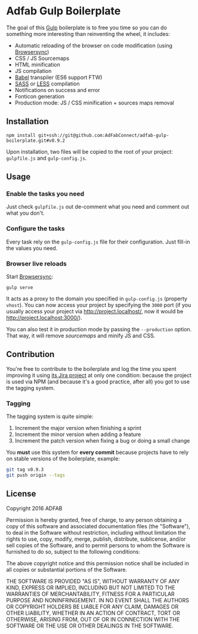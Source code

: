 # Adfab Gulp Boilerplate

The goal of this [Gulp](http://gulpjs.com/) boilerplate is to free you time so you can do something more interesting than reinventing the wheel, it includes:

* Automatic reloading of the browser on code modification (using [Browsersync](https://www.browsersync.io/))
* CSS / JS Sourcemaps
* HTML minification
* JS compilation
* [Babel](https://babeljs.io/) transpiler (ES6 support FTW)
* [SASS](http://sass-lang.com/) or [LESS](http://lesscss.org/) compilation
* Notifications on success and error
* Fonticon generation
* Production mode: JS / CSS minification + sources maps removal

## Installation

```shell
npm install git+ssh://git@github.com:AdFabConnect/adfab-gulp-boilerplate.git#v0.9.2
```

Upon installation, two files will be copied to the root of your project: `gulpfile.js` and `gulp-config.js`.

## Usage

### Enable the tasks you need

Just check `gulpfile.js` out de-comment what you need and comment out what you don't.

### Configure the tasks

Every task rely on the `gulp-config.js` file for their configuration. Just fill-in the values you need.

### Browser live reloads

Start [Browsersync](https://www.browsersync.io/):

```shell
gulp serve
```

It acts as a proxy to the domain you specified in `gulp-config.js` (property `vhost`). You can now access your project by specifying the `3000` port (if you usually access your project via http://project.localhost/, now it would be http://project.localhost:3000/).

You can also test it in production mode by passing the `--production` option. That way, it will remove *sourcemaps* and minify JS and CSS.

## Contribution

You're free to contribute to the boilerplate and log the time you spent improving it using [its Jira project](https://support.adfab.fr/secure/RapidBoard.jspa?rapidView=562&projectKey=BOILERPLATE&view=detail) at only one condition: because the project is used via NPM (and because it's a good practice, after all) you got to use the tagging system.

### Tagging

The tagging system is quite simple:

 1. Increment the major version when finishing a sprint
 2. Increment the minor version when adding a feature
 3. Increment the patch version when fixing a bug or doing a small change

You **must** use this system for **every commit** because projects have to rely on stable versions of the boilerplate, example:

```bash
git tag v0.9.3
git push origin --tags
```

## License

Copyright 2016 ADFAB

Permission is hereby granted, free of charge, to any person obtaining a copy of this software and associated documentation files (the "Software"), to deal in the Software without restriction, including without limitation the rights to use, copy, modify, merge, publish, distribute, sublicense, and/or sell copies of the Software, and to permit persons to whom the Software is furnished to do so, subject to the following conditions:

The above copyright notice and this permission notice shall be included in all copies or substantial portions of the Software.

THE SOFTWARE IS PROVIDED "AS IS", WITHOUT WARRANTY OF ANY KIND, EXPRESS OR IMPLIED, INCLUDING BUT NOT LIMITED TO THE WARRANTIES OF MERCHANTABILITY, FITNESS FOR A PARTICULAR PURPOSE AND NONINFRINGEMENT. IN NO EVENT SHALL THE AUTHORS OR COPYRIGHT HOLDERS BE LIABLE FOR ANY CLAIM, DAMAGES OR OTHER LIABILITY, WHETHER IN AN ACTION OF CONTRACT, TORT OR OTHERWISE, ARISING FROM, OUT OF OR IN CONNECTION WITH THE SOFTWARE OR THE USE OR OTHER DEALINGS IN THE SOFTWARE.
